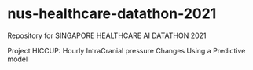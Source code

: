 # nus-healthcare-datathon-2021
Repository for SINGAPORE HEALTHCARE AI DATATHON 2021

Project HICCUP: Hourly IntraCranial pressure Changes Using a Predictive model

